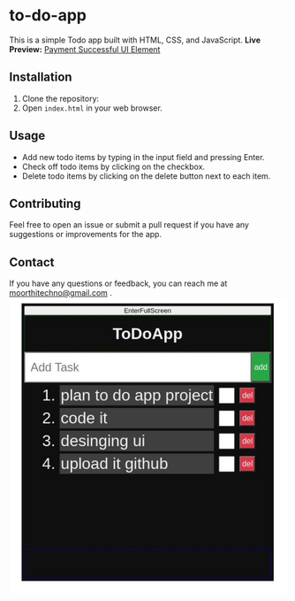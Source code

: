 # to-do-app
This is a simple Todo app built with HTML, CSS, and JavaScript.
**Live Preview:** [Payment Successful UI Element](https://moorthid2023.github.io/to-do-app)

## Installation

1. Clone the repository:
2. Open `index.html` in your web browser.
## Usage

- Add new todo items by typing in the input field and pressing Enter.
- Check off todo items by clicking on the checkbox.
- Delete todo items by clicking on the delete button next to each item.

## Contributing
Feel free to open an issue or submit a pull request if you have any suggestions or improvements for the app.
## Contact

If you have any questions or feedback, you can reach me at moorthitechno@gmail.com .
![App preview](app_preview.jpg)
